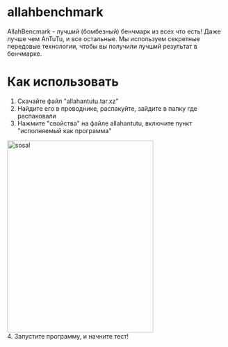 # allahbenchmark
AllahBencmark - лучший (бомбезный) бенчмарк из всех что есть! Даже лучше чем AnTuTu, и все остальные. Мы используем секретные передовые технологии, чтобы вы получили лучший результат в бенчмарке.

# Как использовать
1. Скачайте файл "allahantutu.tar.xz"
2. Найдите его в проводнике, распакуйте, зайдите в папку где распаковали
3. Нажмите "свойства" на файле allahantutu, включите пункт "исполняемый как программа"
<img width="336" height="441" alt="sosal" src="https://github.com/user-attachments/assets/16e86393-3eef-4eea-9d74-c06769511f02" />
<br>4. Запустите программу, и начните тест!

